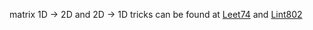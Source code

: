 matrix 1D -> 2D and 2D -> 1D tricks can be found at [Leet74](https://github.com/chkao831/Algo_learning_notes/blob/main/BinarySearch/LeetCode_74_Search-a-2D-Matrix.md) and [Lint802](https://github.com/chkao831/Algo_learning_notes/blob/main/DFS/LintCode_802_Sudoku-Solver.md)  
